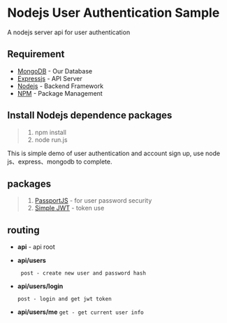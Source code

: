 # Nodejs User Authentication Sample #
A nodejs server api for user authentication
## Requirement ##
* [MongoDB](https://www.mongodb.com/) - Our Database
* [Expressjs](http://expressjs.com/zh-tw/) - API Server
* [Nodejs](https://nodejs.org/en/) - Backend Framework
* [NPM](https://www.npmjs.com/) - Package Management

## Install Nodejs dependence packages ##
>1. npm install
>2. node run.js 

This is simple demo of user authentication and account sign up, use node js、express、mongodb to complete.

## packages ##

>1. [PassportJS](http://passportjs.org/) - for user password security
>2. [Simple JWT](https://www.npmjs.com/package/jwt-simple) - token use

## routing ##
* **api** - api root

* **api/users**

  ` post - create new user and password hash`


* **api/users/login**

	`post - login and get jwt token`

* **api/users/me**
	`get - get current user info`